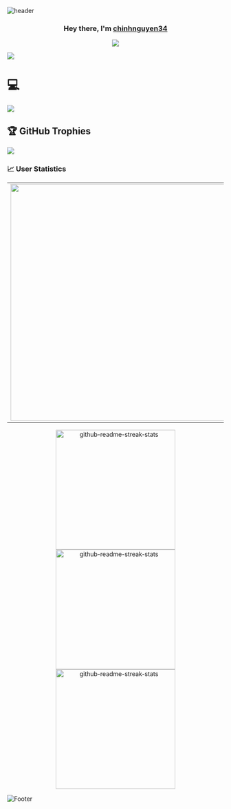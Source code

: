 ![header](https://capsule-render.vercel.app/api?type=waving&color=gradient&height=200&section=header&text=Welcome%20to%20Chinh's%20Github%20&fontSize=50)
<h3 align="center">Hey there, I'm <a href="https://github.com/chinhnguyen34">chinhnguyen34</a></h3>

<p align="center">
<img src="https://readme-typing-svg.demolab.com/?lines=Hello%20I'm%20Chính%20;I%20love%20Programming%20and%20Design;Nice%20to%20meet%20you%20<3&font=Fira%20Code&center=true&width=700&height=45&color=fff53a&vCenter=true&pause=1000&size=25" /></a>
</p>

<img src="https://user-images.githubusercontent.com/73097560/115834477-dbab4500-a447-11eb-908a-139a6edaec5c.gif">


# 💻
<p align="left"> <a href="https://github.com/chinhnguyen34"><img src="https://skillicons.dev/icons?i=vscode,java,github,mongodb,css,html,js,react,vue,flutter,c,cpp,cs,aws,nodejs,androidstudio,angular,bash,bootstrap,dart,idea,py,php"> </a> </p>


## 🏆 GitHub Trophies
<a href="https://github-profile-trophy.vercel.app/?username=chinhnguyen34" target="_blank">
  <img src="https://github-profile-trophy.vercel.app/?username=chinhnguyen34&theme=radical&margin-w=4&margin-h=4">
</a>

### 📈 User Statistics
<table align="center">
  <tbody>
    <tr>
      <td>
        <a href="https://github-readme-streak-stats.herokuapp.com/?user=chinhnguyen34">
          <img width="550" src="https://github-readme-streak-stats.herokuapp.com/?user=chinhnguyen34&bg_color=30,e96443,904e95&title_color=fff&text_color=fff&theme=radical&hide_border=true">
        </a>
      </td>
    </tr>
  </tbody>
</table>
<table>

<p align="center">
     <a href="https://github.com/chinhnguyen34/demo-music-player"><img width="278" src="https://denvercoder1-github-readme-stats.vercel.app/api/pin/?username=chinhnguyen34&repo=demo-music-player&theme=react&bg_color=1F222E&title_color=F8D866&hide_border=true&icon_color=F8D866&show_icons=false" alt="github-readme-streak-stats"></a>
    <a href="https://github.com/chinhnguyen34/C-"><img width="278" src="https://denvercoder1-github-readme-stats.vercel.app/api/pin/?username=chinhnguyen34&repo=C-&theme=react&bg_color=1F222E&title_color=F8D866&hide_border=true&icon_color=F8D866&show_icons=false" alt="github-readme-streak-stats"></a>
   <a href="https://github.com/chinhnguyen34/300-days-Algorithm"><img width="278" src="https://denvercoder1-github-readme-stats.vercel.app/api/pin/?username=chinhnguyen34&repo=300-days-Algorithm&theme=react&bg_color=1F222E&title_color=F8D866&hide_border=true&icon_color=F8D866&show_icons=false" alt="github-readme-streak-stats"></a>
  </p>
  
![Footer](https://capsule-render.vercel.app/api?type=waving&color=gradient&height=100&section=footer)

